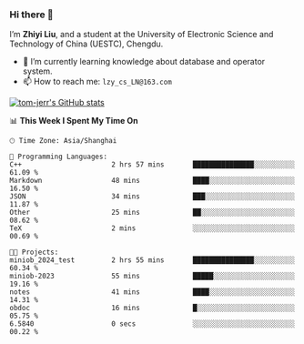### Hi there 👋
I’m **Zhiyi Liu**, and a student at the University of Electronic Science and Technology of China (UESTC), Chengdu.
- 🌱 I’m currently learning knowledge about database and operator system.
- 📫 How to reach me: `lzy_cs_LN@163.com`
  
[![tom-jerr's GitHub stats](https://github-readme-stats.vercel.app/api?username=tom-jerr&hide=prs,stars&show_icons=true)](https://github.com/tom-jerr/github-readme-stats)





<!--
**tom-jerr/tom-jerr** is a ✨ _special_ ✨ repository because its `README.md` (this file) appears on your GitHub profile.

Here are some ideas to get you started:

- 🔭 I’m currently working on ...

- 👯 I’m looking to collaborate on ...
- 🤔 I’m looking for help with ...
- 💬 Ask me about ...
 ...
- 😄 Pronouns: ...
- ⚡ Fun fact: ...
-->

<!--START_SECTION:waka-->
📊 **This Week I Spent My Time On** 

```text
🕑︎ Time Zone: Asia/Shanghai

💬 Programming Languages: 
C++                      2 hrs 57 mins       ███████████████░░░░░░░░░░   61.09 % 
Markdown                 48 mins             ████░░░░░░░░░░░░░░░░░░░░░   16.50 % 
JSON                     34 mins             ███░░░░░░░░░░░░░░░░░░░░░░   11.87 % 
Other                    25 mins             ██░░░░░░░░░░░░░░░░░░░░░░░   08.62 % 
TeX                      2 mins              ░░░░░░░░░░░░░░░░░░░░░░░░░   00.69 % 

🐱‍💻 Projects: 
miniob_2024_test         2 hrs 55 mins       ███████████████░░░░░░░░░░   60.34 % 
miniob-2023              55 mins             █████░░░░░░░░░░░░░░░░░░░░   19.16 % 
notes                    41 mins             ████░░░░░░░░░░░░░░░░░░░░░   14.31 % 
obdoc                    16 mins             █░░░░░░░░░░░░░░░░░░░░░░░░   05.75 % 
6.5840                   0 secs              ░░░░░░░░░░░░░░░░░░░░░░░░░   00.22 % 
```


<!--END_SECTION:waka-->

